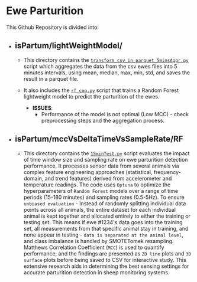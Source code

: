 # Ewe Parturition

This Github Repository is divided into:
    
- ## isPartum/lightWeightModel/

    - This directory contains the [`transform_csv_in_parquet_5minsAggr.py`](./isPartum/lightWeightModel/transform_csv_in_parquet_5minsAggr.py) script which aggregates the data from the csv ewes files into 5 minutes intervals, using mean, median, max, min, std, and saves the result in a parquet file.

    - It also includes the [`rf_cop.py`](./isPartum/lightWeightModel/RF/rf_cop.py) script that trains a Random Forest lightweight model to predict the parturition of the ewes. 

        - **ISSUES**:
            - Performance of the model is not optimal (Low MCC) - check preprocessing steps and the aggregation process.

- ## isPartum/mccVsDeltaTimeVsSampleRate/RF

    - This directory contains the [`15minTest.py`](./isPartum/mccVsDeltaTimeVsSampleRate/RF/15minTest.py) script evaluates the impact of time window size and sampling rate on ewe parturition detection performance. It processes sensor data from several animals via complex feature engineering approaches (statistical, frequency-domain, and trend features) derived from accelerometer and temperature readings. The code uses `Optuna` to optimize the hyperparameters of `Random Forest` models over a range of time periods (15-180 minutes) and sampling rates (0.5-5Hz). To ensure `unbiased evaluation` - Instead of randomly splitting individual data points across all animals, the entire dataset for each individual animal is kept together and allocated entirely to either the training or testing set. This means if ewe #1234's data goes into the training set, all measurements from that specific animal stay in training, and none appear in testing - `data is separated at the animal level`, and class imbalance is handled by SMOTETomek resampling. Matthews Correlation Coefficient (`MCC`) is used to quantify performance, and the findings are presented as `2D line` plots and `3D surface` plots before being saved to CSV for interactive study. This extensive research aids in determining the best sensing settings for accurate parturition detection in sheep monitoring systems.